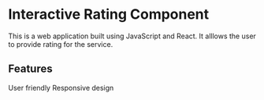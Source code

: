 # Interactive Rating Component

This is a web application built using JavaScript and React. It alllows the user to provide rating for the service.

## Features

User friendly
Responsive design
